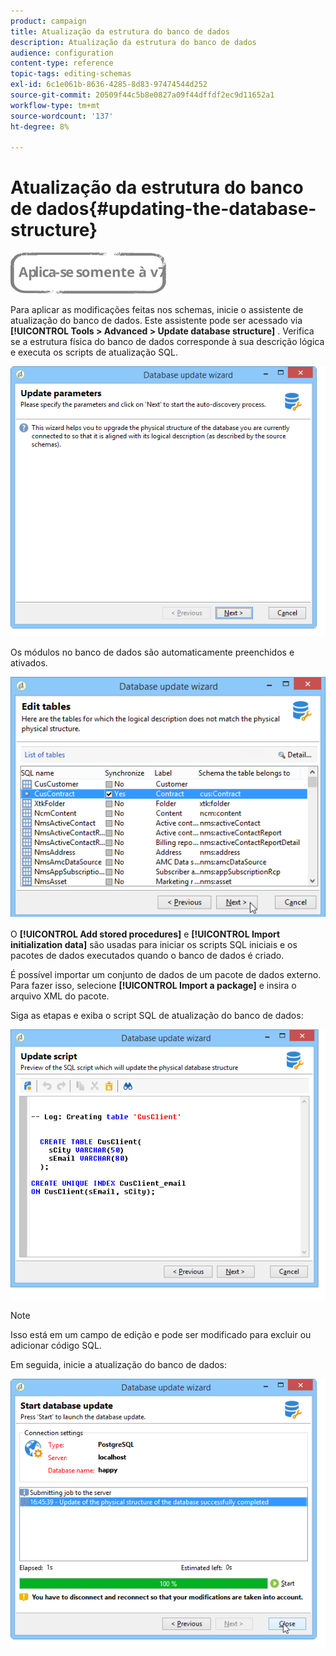 ```yaml
---
product: campaign
title: Atualização da estrutura do banco de dados
description: Atualização da estrutura do banco de dados
audience: configuration
content-type: reference
topic-tags: editing-schemas
exl-id: 6c1e061b-8636-4285-8d83-97474544d252
source-git-commit: 20509f44c5b8e0827a09f44dffdf2ec9d11652a1
workflow-type: tm+mt
source-wordcount: '137'
ht-degree: 8%

---
```


# Atualização da estrutura do banco de dados{#updating-the-database-structure}

![](../../assets/v7-only.svg)

Para aplicar as modificações feitas nos schemas, inicie o assistente de atualização do banco de dados. Este assistente pode ser acessado via **[!UICONTROL Tools > Advanced > Update database structure]** . Verifica se a estrutura física do banco de dados corresponde à sua descrição lógica e executa os scripts de atualização SQL.

![](assets/d_ncs_integration_schema_update.png)

Os módulos no banco de dados são automaticamente preenchidos e ativados.

![](assets/d_ncs_integration_schema_update_select.png)

O **[!UICONTROL Add stored procedures]** e **[!UICONTROL Import initialization data]** são usadas para iniciar os scripts SQL iniciais e os pacotes de dados executados quando o banco de dados é criado.

É possível importar um conjunto de dados de um pacote de dados externo. Para fazer isso, selecione **[!UICONTROL Import a package]** e insira o arquivo XML do pacote.

Siga as etapas e exiba o script SQL de atualização do banco de dados:

![](assets/d_ncs_integration_schema_update2.png)

>[!NOTE]
>
>Isso está em um campo de edição e pode ser modificado para excluir ou adicionar código SQL.

Em seguida, inicie a atualização do banco de dados:

![](assets/d_ncs_integration_schema_update3.png)
